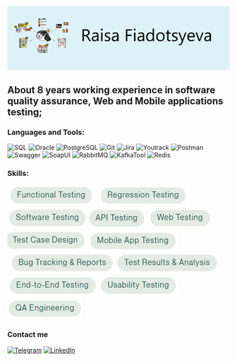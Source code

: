 [![Header](https://github.com/yosoyangel/yosoyangel/blob/main/assets/header.png)](https://www.linkedin.com/in/raisa-fedotieva)

## About 8 years working experience in software quality assurance, Web and Mobile applications testing;

### Languages and Tools:

![SQL](https://img.shields.io/badge/-SQL-ddf2f7?style=for-the-badge&logo=mysql)
![Oracle](https://img.shields.io/badge/-Oracle-ddf2f7?style=for-the-badge&logo=oracle)
![PostgreSQL](https://img.shields.io/badge/-PostgreSQL-ddf2f7?style=for-the-badge&logo=PostgreSQL)
![Git](https://img.shields.io/badge/-Git-ddf2f7?style=for-the-badge&logo=git)
![Jira](https://img.shields.io/badge/-Jira-ddf2f7?style=for-the-badge&logo=jirasoftware)
![Youtrack](https://img.shields.io/badge/-Youtrack-ddf2f7?style=for-the-badge&logo=Youtrack?logo=youtrack)
![Postman](https://img.shields.io/badge/-Postman-ddf2f7?style=for-the-badge&logo=Postman)
![Swagger](https://img.shields.io/badge/-Swagger-ddf2f7?style=for-the-badge&logo=Swagger)
![SoapUI](https://img.shields.io/badge/-SoapUI-ddf2f7?style=for-the-badge&logo=SoapUI)
![RabbitMQ](https://img.shields.io/badge/-RabbitMQ-ddf2f7?style=for-the-badge&logo=RabbitMQ)
![KafkaTool](https://img.shields.io/badge/-KafkaTool-ddf2f7?style=for-the-badge&logo=KafkaTool)
![Redis](https://img.shields.io/badge/-Redis-ddf2f7?style=for-the-badge&logo=Redis)

### Skills:

![Functional Testing](https://github.com/yosoyangel/yosoyangel/blob/main/assets/functional.png)
![Regression Testing](https://github.com/yosoyangel/yosoyangel/blob/main/assets/regression.png)
![Software Testing](https://github.com/yosoyangel/yosoyangel/blob/main/assets/software%20testing.png)
![Api Testing](https://github.com/yosoyangel/yosoyangel/blob/main/assets/apitesting.png)
![Web Testing](https://github.com/yosoyangel/yosoyangel/blob/main/assets/webtesting.png)
![Test Case Design](https://github.com/yosoyangel/yosoyangel/blob/main/assets/testcase.png)
![Mobile App Testing](https://github.com/yosoyangel/yosoyangel/blob/main/assets/mobile.png)
![Bug Tracking & Reports](https://github.com/yosoyangel/yosoyangel/blob/main/assets/bugtracking.png)
![Test Results & Analysis](https://github.com/yosoyangel/yosoyangel/blob/main/assets/testresalt.png)
![End-to-End Testing](https://github.com/yosoyangel/yosoyangel/blob/main/assets/endtoend.png)
![Usability Testing](https://github.com/yosoyangel/yosoyangel/blob/main/assets/usability.png)
![QA Engineering](https://github.com/yosoyangel/yosoyangel/blob/main/assets/qaeng.png)


### Contact me

[![Telegram](https://img.shields.io/badge/-Telegram-ddf2f7?style=for-the-badge&logo=Telegram)](t.me/soyangel)
[![LinkedIn](https://img.shields.io/badge/-LinkedIn-ddf2f7?style=for-the-badge&logo=LinkedIn)](https://www.linkedin.com/in/raisa-fedotieva/)



